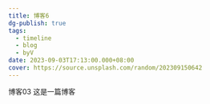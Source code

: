 ```yaml
---
title: 博客6
dg-publish: true
tags:
  - timeline
  - blog
  - byV
date: 2023-09-03T17:13:00.000+08:00
cover: https://source.unsplash.com/random/202309150642
---
```

<span 
class='ob-timelines' 
data-date='2023-09-03-17' 
data-title='博客03' 
data-img = 'https://source.unsplash.com/random/202309150642'
data-type='range'
data-end='2023-09-15-09'> 
博客03
</span>
这是一篇博客